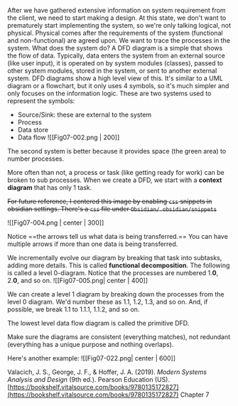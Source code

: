 After we have gathered extensive information on system requirement from the client, we need to start making a design. At this state, we don't want to prematurely start implementing the system, so we're only talking logical, not physical. Physical comes after the requirements of the system (functional and non-functional) are agreed upon. We want to trace the processes in the system. What does the system do?
A DFD diagram is a simple that shows the flow of data. Typically, data enters the system from an external source (like user input), it is operated on by system modules (classes), passed to other system modules, stored in the system, or sent to another external system. DFD diagrams show a high level view of this. It's similar to a UML diagram or a flowchart, but it only uses 4 symbols, so it's much simpler and only focuses on the information logic. These are two systems used to represent the symbols:
- Source/Sink: these are external to the system
- Process
- Data store
- Data flow
![[Fig07-002.png | 200]]
 
The second system is better because it provides space (the green area) to number processes.

More often than not, a process or task (like getting ready for work) can be broken to sub processes. When we create a DFD, we start with a **context diagram** that has only 1 task. 

~~For future reference, I centered this image by enabling `css` snippets in obsidian settings. There's a `css` file under `Obsidian/.obsidian/snippets`~~

![[Fig07-004.png | center | 300]]

Notice ==the arrows tell us what data is being transferred.== You can have multiple arrows if more than one data is being transferred.


We incrementally evolve our diagram by breaking that task into subtasks, adding more details. This is called **functional decomposition**. The following is called a level 0-diagram. Notice that the processes are numbered 1.**0**, 2.**0**, and so on.
![[Fig07-005.png| center | 400]]

We can create a level 1 diagram by breaking down the processes from the level 0 diagram. We'd number these as 1.1, 1.2, 1.3, and so on. And, if possible, we break 1.1 to 1.1.1, 1.1.2, and so on.

The lowest level data flow diagram is called the primitive DFD.

Make sure the diagrams are consistent (everything matches), not redundant (everything has a unique purpose and nothing overlaps).

Here's another example:
![[Fig07-022.png| center | 600]]

Valacich, J. S., George, J. F., & Hoffer, J. A. (2019). _Modern Systems Analysis and Design_ (9th ed.). Pearson Education (US). [https://bookshelf.vitalsource.com/books/9780135172827](https://bookshelf.vitalsource.com/books/9780135172827)
Chapter 7